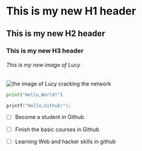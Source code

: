 # This is my new H1 header
## This is my new H2 header
### This is my new H3 header
###### This is my new image of Lucy
![the image of Lucy cracking the network](https://github.com/user-attachments/assets/c398a855-04c3-40f0-9d32-d5760dc07bc0)

```Python
print("Hello,World!")
```
```C
printf("Hello,Github!");
```
- [ ] Become a student in Github
- [ ] Finish the basic courses in Github
- [ ] Learning Web and hacker skills in github


